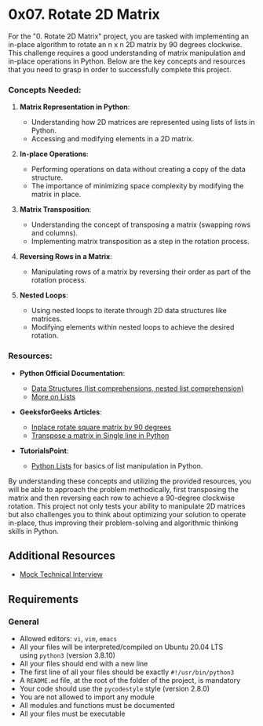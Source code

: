 0x07. Rotate 2D Matrix
======================

For the "0. Rotate 2D Matrix" project, you are tasked with implementing an in-place algorithm to rotate an n x n 2D matrix by 90 degrees clockwise. This challenge requires a good understanding of matrix manipulation and in-place operations in Python. Below are the key concepts and resources that you need to grasp in order to successfully complete this project.

### Concepts Needed:

1.  **Matrix Representation in Python**:

    -   Understanding how 2D matrices are represented using lists of lists in Python.
    -   Accessing and modifying elements in a 2D matrix.
2.  **In-place Operations**:

    -   Performing operations on data without creating a copy of the data structure.
    -   The importance of minimizing space complexity by modifying the matrix in place.
3.  **Matrix Transposition**:

    -   Understanding the concept of transposing a matrix (swapping rows and columns).
    -   Implementing matrix transposition as a step in the rotation process.
4.  **Reversing Rows in a Matrix**:

    -   Manipulating rows of a matrix by reversing their order as part of the rotation process.
5.  **Nested Loops**:

    -   Using nested loops to iterate through 2D data structures like matrices.
    -   Modifying elements within nested loops to achieve the desired rotation.

### Resources:

-   **Python Official Documentation**:

    -   [Data Structures (list comprehensions, nested list comprehension)](https://intranet.alxswe.com/rltoken/eZc_ELGxUgkuc4kkE_fd7Q "Data Structures (list comprehensions, nested list comprehension)")
    -   [More on Lists](https://intranet.alxswe.com/rltoken/0ORj179giGhGe8jpcxBkXg "More on Lists")
-   **GeeksforGeeks Articles**:

    -   [Inplace rotate square matrix by 90 degrees](https://intranet.alxswe.com/rltoken/9T8w4mtiIIRDtfLSmEmrLA "Inplace rotate square matrix by 90 degrees")
    -   [Transpose a matrix in Single line in Python](https://intranet.alxswe.com/rltoken/JdIFvtej2hMW-Wd9ABHMOA "Transpose a matrix in Single line in Python")
-   **TutorialsPoint**:

    -   [Python Lists](https://intranet.alxswe.com/rltoken/rFmzUTpaLGqDXjGA6D9eYw "Python Lists") for basics of list manipulation in Python.

By understanding these concepts and utilizing the provided resources, you will be able to approach the problem methodically, first transposing the matrix and then reversing each row to achieve a 90-degree clockwise rotation. This project not only tests your ability to manipulate 2D matrices but also challenges you to think about optimizing your solution to operate in-place, thus improving their problem-solving and algorithmic thinking skills in Python.

Additional Resources
--------------------

-   [Mock Technical Interview](https://intranet.alxswe.com/rltoken/4GPWA9C2AJHtpdGxuIHEPA "Mock Technical Interview")

Requirements
------------

### General

-   Allowed editors: `vi`, `vim`, `emacs`
-   All your files will be interpreted/compiled on Ubuntu 20.04 LTS using `python3` (version 3.8.10)
-   All your files should end with a new line
-   The first line of all your files should be exactly `#!/usr/bin/python3`
-   A `README.md` file, at the root of the folder of the project, is mandatory
-   Your code should use the `pycodestyle` style (version 2.8.0)
-   You are not allowed to import any module
-   All modules and functions must be documented
-   All your files must be executable
